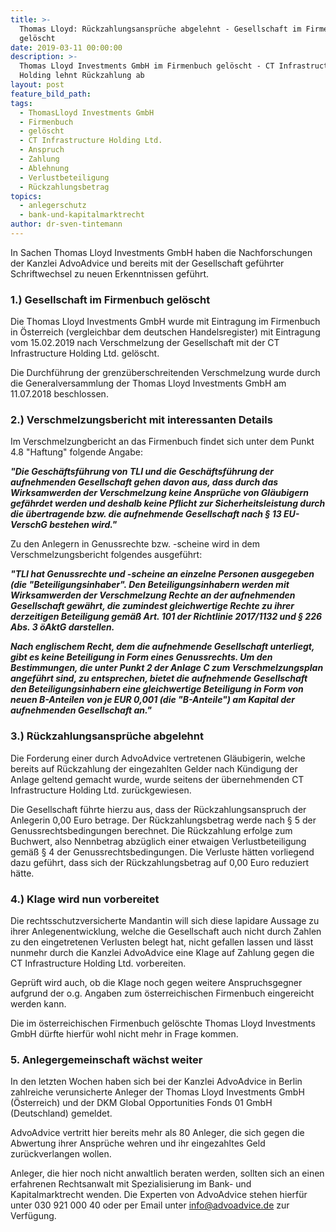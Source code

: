 ```yaml
---
title: >-
  Thomas Lloyd: Rückzahlungsansprüche abgelehnt - Gesellschaft im Firmenbuch
  gelöscht
date: 2019-03-11 00:00:00
description: >-
  Thomas Lloyd Investments GmbH im Firmenbuch gelöscht - CT Infrastructure
  Holding lehnt Rückzahlung ab
layout: post
feature_bild_path:
tags:
  - ThomasLloyd Investments GmbH
  - Firmenbuch
  - gelöscht
  - CT Infrastructure Holding Ltd.
  - Anspruch
  - Zahlung
  - Ablehnung
  - Verlustbeteiligung
  - Rückzahlungsbetrag
topics:
  - anlegerschutz
  - bank-und-kapitalmarktrecht
author: dr-sven-tintemann
---
```


In Sachen Thomas Lloyd Investments GmbH haben die Nachforschungen der Kanzlei AdvoAdvice und bereits mit der Gesellschaft gef&uuml;hrter Schriftwechsel zu neuen Erkenntnissen gef&uuml;hrt.

### 1.) Gesellschaft im Firmenbuch gel&ouml;scht

Die Thomas Lloyd Investments GmbH wurde mit Eintragung im Firmenbuch in &Ouml;sterreich (vergleichbar dem deutschen Handelsregister) mit Eintragung vom 15.02.2019 nach Verschmelzung der Gesellschaft mit der CT Infrastructure Holding Ltd. gel&ouml;scht.

Die Durchf&uuml;hrung der grenz&uuml;berschreitenden Verschmelzung wurde durch die Generalversammlung der Thomas Lloyd Investments GmbH am 11.07.2018 beschlossen.

### 2.) Verschmelzungsbericht mit interessanten Details

Im Verschmelzungbericht an das Firmenbuch findet sich unter dem Punkt 4.8 "Haftung" folgende Angabe:

***"Die Gesch&auml;ftsf&uuml;hrung von TLI und die Gesch&auml;ftsf&uuml;hrung der aufnehmenden Gesellschaft gehen davon aus, dass durch das Wirksamwerden der Verschmelzung keine Anspr&uuml;che von Gl&auml;ubigern gef&auml;hrdet werden und deshalb keine Pflicht zur Sicherheitsleistung durch die &uuml;bertragende bzw. die aufnehmende Gesellschaft nach &sect; 13 EU-VerschG bestehen wird."***

Zu den Anlegern in Genussrechte bzw. -scheine wird in dem Verschmelzungsbericht folgendes ausgef&uuml;hrt:

***"TLI hat Genussrechte und -scheine an einzelne Personen ausgegeben (die "Beteiligungsinhaber". Den Beteiligungsinhabern werden mit Wirksamwerden der Verschmelzung Rechte an der aufnehmenden Gesellschaft gew&auml;hrt, die zumindest gleichwertige Rechte zu ihrer derzeitigen Beteiligung gem&auml;&szlig; Art. 101 der Richtlinie 2017/1132 und &sect; 226 Abs. 3 &ouml;AktG darstellen.***

***Nach englischem Recht, dem die aufnehmende Gesellschaft unterliegt, gibt es keine Beteiligung in Form eines Genussrechts. Um den Bestimmungen, die unter Punkt 2 der Anlage C zum Verschmelzungsplan angef&uuml;hrt sind, zu entsprechen, bietet die aufnehmende Gesellschaft den Beteiligungsinhabern eine gleichwertige Beteiligung in Form von neuen B-Anteilen von je EUR 0,001 (die "B-Anteile") am Kapital der aufnehmenden Gesellschaft an."***

### 3.) R&uuml;ckzahlungsanspr&uuml;che abgelehnt

Die Forderung einer durch AdvoAdvice vertretenen Gl&auml;ubigerin, welche bereits auf R&uuml;ckzahlung der eingezahlten Gelder nach K&uuml;ndigung der Anlage geltend gemacht wurde, wurde seitens der &uuml;bernehmenden CT Infrastructure Holding Ltd. zur&uuml;ckgewiesen.

Die Gesellschaft f&uuml;hrte hierzu aus, dass der R&uuml;ckzahlungsanspruch der Anlegerin 0,00 Euro betrage. Der R&uuml;ckzahlungsbetrag werde nach &sect; 5 der Genussrechtsbedingungen berechnet. Die R&uuml;ckzahlung erfolge zum Buchwert, also Nennbetrag abz&uuml;glich einer etwaigen Verlustbeteiligung gem&auml;&szlig; &sect; 4 der Genussrechtsbedingungen. Die Verluste h&auml;tten vorliegend dazu gef&uuml;hrt, dass sich der R&uuml;ckzahlungsbetrag auf 0,00 Euro reduziert h&auml;tte.

### 4.) Klage wird nun vorbereitet

Die rechtsschutzversicherte Mandantin will sich diese lapidare Aussage zu ihrer Anlegenentwicklung, welche die Gesellschaft auch nicht durch Zahlen zu den eingetretenen Verlusten belegt hat, nicht gefallen lassen und l&auml;sst nunmehr durch die Kanzlei AdvoAdvice eine Klage auf Zahlung gegen die CT Infrastructure Holding Ltd. vorbereiten.

Gepr&uuml;ft wird auch, ob die Klage noch gegen weitere Anspruchsgegner aufgrund der o.g. Angaben zum &ouml;sterreichischen Firmenbuch eingereicht werden kann.

Die im &ouml;sterreichischen Firmenbuch gel&ouml;schte Thomas Lloyd Investments GmbH d&uuml;rfte hierf&uuml;r wohl nicht mehr in Frage kommen.

### 5. Anlegergemeinschaft w&auml;chst weiter

In den letzten Wochen haben sich bei der Kanzlei AdvoAdvice in Berlin zahlreiche verunsicherte Anleger der Thomas Lloyd Investments GmbH (&Ouml;sterreich) und der DKM Global Opportunities Fonds 01 GmbH (Deutschland) gemeldet.

AdvoAdvice vertritt hier bereits mehr als 80 Anleger, die sich gegen die Abwertung ihrer Anspr&uuml;che wehren und ihr eingezahltes Geld zur&uuml;ckverlangen wollen.

Anleger, die hier noch nicht anwaltlich beraten werden, sollten sich an einen erfahrenen Rechtsanwalt mit Spezialisierung im Bank- und Kapitalmarktrecht wenden. Die Experten von AdvoAdvice stehen hierf&uuml;r unter 030 921 000 40 oder per Email unter info@advoadvice.de zur Verf&uuml;gung.